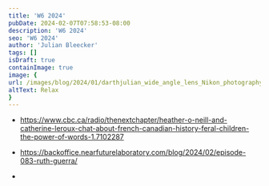 ```yaml
---
title: 'W6 2024'
pubDate: 2024-02-07T07:58:53-08:00
description: 'W6 2024'
seo: 'W6 2024'
author: 'Julian Bleecker'
tags: []
isDraft: true
containImage: true
image: {
url: /images/blog/2024/01/darthjulian_wide_angle_lens_Nikon_photography_a_cramped_recreat_3e5c221e-9837-48a2-ac75-3418a1d11d4a.png,
altText: Relax
}
---
```

* https://www.cbc.ca/radio/thenextchapter/heather-o-neill-and-catherine-leroux-chat-about-french-canadian-history-feral-children-the-power-of-words-1.7102287

* https://backoffice.nearfuturelaboratory.com/blog/2024/02/episode-083-ruth-guerra/

* 